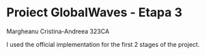# Proiect GlobalWaves  - Etapa 3
 Margheanu Cristina-Andreea 323CA

I used the official implementation for the first 2 stages of the project.

